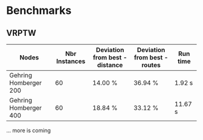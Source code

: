 # Benchmarks

## VRPTW

| Nodes      | Nbr Instances | Deviation from best - <br /> distance | Deviation from best - <br /> routes | Run time |
| ----------- | ----------- | ----------- | ----------- | ----------- |
| Gehring Homberger 200 | 60 | 14.00 % | 36.94 % |  1.92 s | 
| Gehring Homberger 400 | 60 | 18.84 % | 33.12 % | 11.67 s |

... more is coming